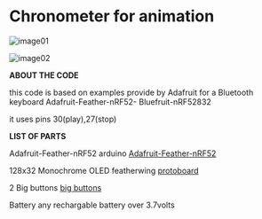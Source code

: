 # Chronometer for animation


![image01](?raw=true)

![image02](?raw=true)


**ABOUT THE CODE**

this code is based on examples provide by Adafruit for a Bluetooth keyboard 
Adafruit-Feather-nRF52- Bluefruit-nRF52832

it uses pins
30(play),27(stop)


**LIST OF PARTS**
 
Adafruit-Feather-nRF52 arduino
[Adafruit-Feather-nRF52](https://www.amazon.co.uk/Adafruit-Feather-nRF52-Bluefruit-nRF52832/dp/B07DM1WVM3/ref=sr_1_1?s=electronics&ie=UTF8&qid=1548008745&sr=1-1&keywords=adafruit+nrf52)

128x32 Monochrome OLED featherwing
[protoboard](https://www.adafruit.com/product/2900)

2 Big buttons 
[big buttons](https://www.adafruit.com/product/1119)

Battery
any rechargable battery over 3.7volts 


